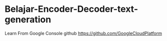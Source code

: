 # Belajar-Encoder-Decoder-text-generation
Learn From Google Console github
https://github.com/GoogleCloudPlatform
